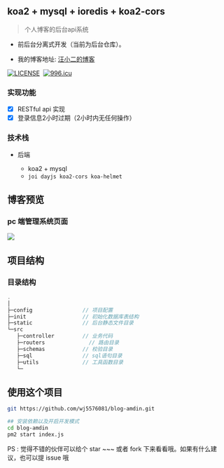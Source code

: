 ## koa2 + mysql + ioredis + koa2-cors

> 个人博客的后台api系统

- 前后台分离式开发（当前为后台仓库）。

* 我的博客地址: [汪小二的博客](https://www.wangjie818.wang/)

[![LICENSE](https://img.shields.io/badge/license-Anti%20996-blue.svg)](https://github.com/996icu/996.ICU/blob/master/LICENSE)&nbsp;&nbsp;[![996.icu](https://img.shields.io/badge/link-996.icu-red.svg)](https://996.icu)

### 实现功能

- [x] RESTful api 实现
- [x] 登录信息2小时过期（2小时内无任何操作）

### 技术栈
- 后端

  - koa2 + mysql
  - `joi dayjs koa2-cors koa-helmet`

## 博客预览
### pc 端管理系统页面

![](https://user-gold-cdn.xitu.io/2019/10/28/16e1140fab4cba72?imageView2/2/w/480/h/480/q/85/interlace/1)

## 项目结构

### 目录结构
```js
.
│
├─config                // 项目配置
├─init                  // 初始化数据库表结构
├─static                // 后台静态文件目录
└─src
   ├─controller         // 业务代码
   ├─routers         	  // 路由目录
   ├─schemas            // 校验目录
   ├─sql                // sql语句目录
   ├─utils              // 工具函数目录
   └─
```

## 使用这个项目
```bash
git https://github.com/wj5576081/blog-amdin.git

## 安装依赖以及开启开发模式
cd blog-amdin
pm2 start index.js

```
PS : 觉得不错的伙伴可以给个 star ~~~ 或者 fork 下来看看哦。如果有什么建议，也可以提 issue 哦
